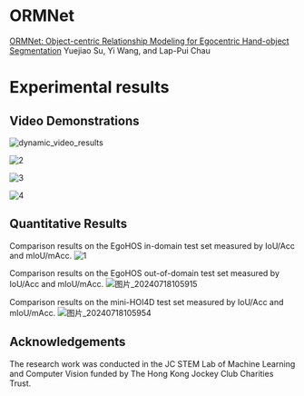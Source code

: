 # ORMNet
[ORMNet: Object-centric Relationship Modeling for Egocentric Hand-object Segmentation](https://arxiv.org/abs/2407.05576)
Yuejiao Su, Yi Wang, and Lap-Pui Chau

# Experimental results
## Video Demonstrations

![dynamic_video_results](https://github.com/user-attachments/assets/b134b5b1-5ba7-452d-8923-fb7d8777fa4c#pic_center)

![2](https://github.com/user-attachments/assets/d37eb597-cc62-4ecf-a8f0-44b5af3a6f11)

![3](https://github.com/user-attachments/assets/03dde166-decc-40f5-a9de-e4b0883500da)

![4](https://github.com/user-attachments/assets/e36dda39-3505-442b-9f42-d3c349250d52)


## Quantitative Results
Comparison results on the EgoHOS in-domain test set measured by IoU/Acc and mIoU/mAcc. 
![1](https://github.com/user-attachments/assets/ff38b294-11af-4046-991c-91110f5b406a)


Comparison results on the EgoHOS out-of-domain test set measured by IoU/Acc and mIoU/mAcc. 
![图片_20240718105915](https://github.com/user-attachments/assets/e05bf7e3-5f61-49d4-b4ce-a2038e265d6b)


Comparison results on the mini-HOI4D test set measured by IoU/Acc and mIoU/mAcc. 
![图片_20240718105954](https://github.com/user-attachments/assets/d831c34b-568c-435e-9f1b-7264f13b35a2)

## Acknowledgements
The research work was conducted in the JC STEM Lab of Machine Learning and Computer Vision funded by The Hong Kong Jockey Club Charities Trust.








